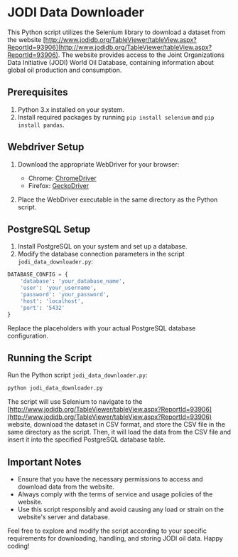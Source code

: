 # JODI Data Downloader

This Python script utilizes the Selenium library to download a dataset from the website [http://www.jodidb.org/TableViewer/tableView.aspx?ReportId=93906](http://www.jodidb.org/TableViewer/tableView.aspx?ReportId=93906). The website provides access to the Joint Organizations Data Initiative (JODI) World Oil Database, containing information about global oil production and consumption.

## Prerequisites

1. Python 3.x installed on your system.
2. Install required packages by running `pip install selenium` and `pip install pandas`.

## Webdriver Setup

1. Download the appropriate WebDriver for your browser:
   - Chrome: [ChromeDriver](https://sites.google.com/a/chromium.org/chromedriver/downloads)
   - Firefox: [GeckoDriver](https://github.com/mozilla/geckodriver/releases)

2. Place the WebDriver executable in the same directory as the Python script.

## PostgreSQL Setup

1. Install PostgreSQL on your system and set up a database.
2. Modify the database connection parameters in the script `jodi_data_downloader.py`:

```python
DATABASE_CONFIG = {
    'database': 'your_database_name',
    'user': 'your_username',
    'password': 'your_password',
    'host': 'localhost',
    'port': '5432'
}
```

Replace the placeholders with your actual PostgreSQL database configuration.

## Running the Script

Run the Python script `jodi_data_downloader.py`:

```bash
python jodi_data_downloader.py
```

The script will use Selenium to navigate to the [http://www.jodidb.org/TableViewer/tableView.aspx?ReportId=93906](http://www.jodidb.org/TableViewer/tableView.aspx?ReportId=93906) website, download the dataset in CSV format, and store the CSV file in the same directory as the script. Then, it will load the data from the CSV file and insert it into the specified PostgreSQL database table.

## Important Notes

- Ensure that you have the necessary permissions to access and download data from the website.
- Always comply with the terms of service and usage policies of the website.
- Use this script responsibly and avoid causing any load or strain on the website's server and database.

Feel free to explore and modify the script according to your specific requirements for downloading, handling, and storing JODI oil data. Happy coding!
